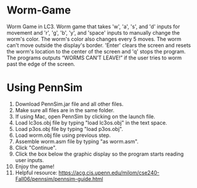 # Worm-Game
Worm Game in LC3. Worm game that takes 'w', 'a', 's', and 'd' inputs for movement and 'r', 'g', 
'b', 'y', and 'space' inputs to manually change the worm's color. The worm's color also changes every 
5 moves. The worm can't move outside the display's border. 'Enter' clears the screen and resets 
the worm's location to the center of the screen and 'q' stops the program. The programs outputs
“WORMS CAN’T LEAVE!” if the user tries to worm past the edge of the screen.

# Using PennSim
1. Download PennSim.jar file and all other files.
2. Make sure all files are in the same folder.
3. If using Mac, open PennSim by clicking on the launch file.
4. Load lc3os.obj file by typing "load lc3os.obj" in the text space.
5. Load p3os.obj file by typing "load p3os.obj".
6. Load worm.obj file using previous step.
7. Assemble worm.asm file by typing "as worm.asm".
8. Click "Continue".
9. Click the box below the graphic display so the program starts reading user inputs.
10. Enjoy the game!
11. Helpful resource: https://acg.cis.upenn.edu/milom/cse240-Fall06/pennsim/pennsim-guide.html
